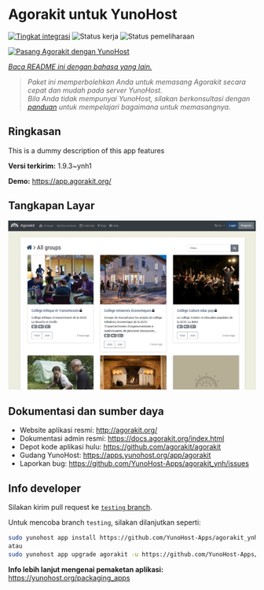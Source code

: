 <!--
N.B.: README ini dibuat secara otomatis oleh <https://github.com/YunoHost/apps/tree/master/tools/readme_generator>
Ini TIDAK boleh diedit dengan tangan.
-->

# Agorakit untuk YunoHost

[![Tingkat integrasi](https://apps.yunohost.org/badge/integration/agorakit)](https://ci-apps.yunohost.org/ci/apps/agorakit/)
![Status kerja](https://apps.yunohost.org/badge/state/agorakit)
![Status pemeliharaan](https://apps.yunohost.org/badge/maintained/agorakit)

[![Pasang Agorakit dengan YunoHost](https://install-app.yunohost.org/install-with-yunohost.svg)](https://install-app.yunohost.org/?app=agorakit)

*[Baca README ini dengan bahasa yang lain.](./ALL_README.md)*

> *Paket ini memperbolehkan Anda untuk memasang Agorakit secara cepat dan mudah pada server YunoHost.*  
> *Bila Anda tidak mempunyai YunoHost, silakan berkonsultasi dengan [panduan](https://yunohost.org/install) untuk mempelajari bagaimana untuk memasangnya.*

## Ringkasan

This is a dummy description of this app features


**Versi terkirim:** 1.9.3~ynh1

**Demo:** <https://app.agorakit.org/>

## Tangkapan Layar

![Tangkapan Layar pada Agorakit](./doc/screenshots/screenshot.png)

## Dokumentasi dan sumber daya

- Website aplikasi resmi: <http://agorakit.org/>
- Dokumentasi admin resmi: <https://docs.agorakit.org/index.html>
- Depot kode aplikasi hulu: <https://github.com/agorakit/agorakit>
- Gudang YunoHost: <https://apps.yunohost.org/app/agorakit>
- Laporkan bug: <https://github.com/YunoHost-Apps/agorakit_ynh/issues>

## Info developer

Silakan kirim pull request ke [`testing` branch](https://github.com/YunoHost-Apps/agorakit_ynh/tree/testing).

Untuk mencoba branch `testing`, silakan dilanjutkan seperti:

```bash
sudo yunohost app install https://github.com/YunoHost-Apps/agorakit_ynh/tree/testing --debug
atau
sudo yunohost app upgrade agorakit -u https://github.com/YunoHost-Apps/agorakit_ynh/tree/testing --debug
```

**Info lebih lanjut mengenai pemaketan aplikasi:** <https://yunohost.org/packaging_apps>
